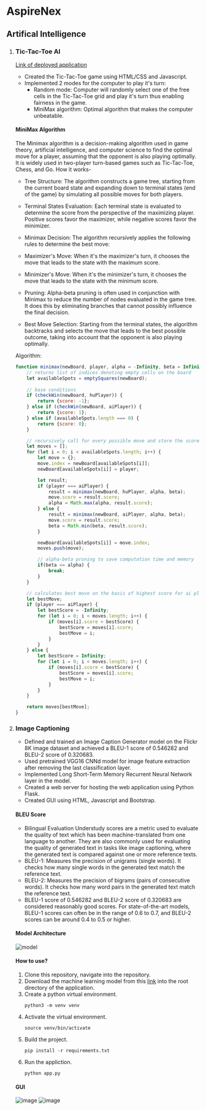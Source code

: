 # AspireNex

## Artifical Intelligence

1. ### Tic-Tac-Toe AI
   [Link of deployed application](https://manav-chan.github.io/tic-tac-toe/)
   - Created the Tic-Tac-Toe game using HTML/CSS and Javascript.
   -  Implemented 2 modes for the computer to play it's turn:
      - Random mode: Computer will randomly select one of the free cells in the Tic-Tac-Toe grid and play it's turn thus enabling fairness in the game.
      - MiniMax algorithm: Optimal algorithm that makes the computer unbeatable.
   
   #### MiniMax Algorithm
   The Minimax algorithm is a decision-making algorithm used in game theory, artificial intelligence, and computer science to find the optimal move for a player, assuming that the opponent is also playing optimally. It is widely used in two-player turn-based games such as Tic-Tac-Toe, Chess, and Go. How it works-
   - Tree Structure: The algorithm constructs a game tree, starting from the current board state and expanding down to terminal states (end of the game) by simulating all possible moves for both players.
   
   - Terminal States Evaluation: Each terminal state is evaluated to determine the score from the perspective of the maximizing player. Positive scores favor the maximizer, while negative scores favor the minimizer.
   
   - Minimax Decision: The algorithm recursively applies the following rules to determine the best move:
   
   - Maximizer's Move: When it's the maximizer's turn, it chooses the move that leads to the state with the maximum score.
   - Minimizer's Move: When it's the minimizer's turn, it chooses the move that leads to the state with the minimum score.
   - Pruning: Alpha-beta pruning is often used in conjunction with Minimax to reduce the number of nodes evaluated in the game tree. It does this by eliminating branches that cannot possibly influence the final decision.
   
   - Best Move Selection: Starting from the terminal states, the algorithm backtracks and selects the move that leads to the best possible outcome, taking into account that the opponent is also playing optimally.
   
   Algorithm:
   ```javascript
   function minimax(newBoard, player, alpha = -Infinity, beta = Infinity) {
       // returns list of indices denoting empty cells on the board
       let availableSpots = emptySquares(newBoard);
       
       // base conditions
       if (checkWin(newBoard, huPlayer)) {
           return {score: -1};
       } else if (checkWin(newBoard, aiPlayer)) {
           return {score: 1};
       } else if (availableSpots.length === 0) {
           return {score: 0};
       }
   
       // recursively call for every possible move and store the score corresponding to each move in 'moves' list
       let moves = [];
       for (let i = 0; i < availableSpots.length; i++) {
           let move = {};
           move.index = newBoard[availableSpots[i]];
           newBoard[availableSpots[i]] = player;
   
           let result;
           if (player === aiPlayer) {
               result = minimax(newBoard, huPlayer, alpha, beta);
               move.score = result.score;
               alpha = Math.max(alpha, result.score);
           } else {
               result = minimax(newBoard, aiPlayer, alpha, beta);
               move.score = result.score;
               beta = Math.min(beta, result.score);
           }
   
           newBoard[availableSpots[i]] = move.index;
           moves.push(move);
   
           // alpha-beta pruning to save computation time and memory
           if(beta <= alpha) {
               break;
           }
       }
   
       // calculates best move on the basis of highest score for ai player, and lowest score for computer player
       let bestMove;
       if (player === aiPlayer) {
           let bestScore = -Infinity;
           for (let i = 0; i < moves.length; i++) {
               if (moves[i].score > bestScore) {
                   bestScore = moves[i].score;
                   bestMove = i;
               }
           }
       } else {
           let bestScore = Infinity;
           for (let i = 0; i < moves.length; i++) {
               if (moves[i].score < bestScore) {
                   bestScore = moves[i].score;
                   bestMove = i;
               }
           }
       }
   
       return moves[bestMove];
   }
   ```
2. ### Image Captioning
   - Defined and trained an Image Caption Generator model on the Flickr 8K image dataset and achieved a BLEU-1 score of 0.546282 and BLEU-2 score of 0.320683.
   - Used pretrained VGG16 CNNd model for image feature extraction after removing the last classification layer.
   - Implemented Long Short-Term Memory Recurrent Neural Network layer in the model.
   - Created a web server for hosting the web application using Python Flask.
   - Created GUI using HTML, Javascript and Bootstrap.

   #### BLEU Score
   - Bilingual Evaluation Understudy scores are a metric used to evaluate the quality of text which has been machine-translated from one language to another. They are also commonly used for evaluating the quality of generated text in tasks like image captioning, where the generated text is compared against one or more reference texts.
   - BLEU-1: Measures the precision of unigrams (single words). It checks how many single words in the generated text match the reference text.
   - BLEU-2: Measures the precision of bigrams (pairs of consecutive words). It checks how many word pairs in the generated text match the reference text.
   - BLEU-1 score of 0.546282 and BLEU-2 score of 0.320683 are considered reasonably good scores. For state-of-the-art models, BLEU-1 scores can often be in the range of 0.6 to 0.7, and BLEU-2 scores can be around 0.4 to 0.5 or higher.
   
   #### Model Architecture
   ![model](https://github.com/manav-chan/AspireNex/assets/71835184/2df41241-fe5e-49b3-97ea-c8d984793c52)

   #### How to use?
   1. Clone this repository, navigate into the repository.
   2. Download the machine learning model from this [link](https://drive.google.com/file/d/1EQ1gj9u3hHrDGsxhL1C-g1-PA_lAwUnV/view?usp=sharing) into the root directory of the application.
   3. Create a python virtual environment.
      ```terminal
      python3 -m venv venv
      ```
   4. Activate the virtual environment.
      ```terminal
      source venv/bin/activate
      ```
   5. Build the project.
      ```terminal
      pip install -r requirements.txt
      ```
   6. Run the appliction.
      ```terminal
      python app.py
      ```

   #### GUI
   ![image](https://github.com/manav-chan/AspireNex/assets/71835184/1296ab46-0bf6-418e-b089-4c5569c23c06)
   ![image](https://github.com/manav-chan/AspireNex/assets/71835184/319566c8-a25c-43a7-b9eb-62cefdb0491b)


     

   
